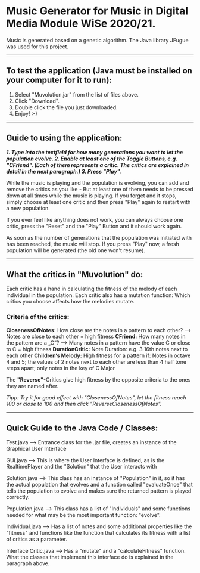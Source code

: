 # Music Generator for Music in Digital Media Module WiSe 2020/21.

Music is generated based on a genetic algorithm.
The Java library JFugue was used for this project.


***

## To test the application (Java must be installed on your computer for it to run):

1. Select "Muvolution.jar" from the list of files above.
2. Click "Download".
3. Double click the file you just downloaded.
4. Enjoy! :-)

***

## Guide to using the application:

***1. Type into the textfield for how many generations you want to let the population evolve.
2. Enable at least one of the Toggle Buttons, e.g. "CFriend". (Each of them represents a critic. The critics are explained in detail in the next paragraph.)
3. Press "Play".***

While the music is playing and the population is evolving, you can add and remove the critics as you like -
But at least one of them needs to be pressed down at all times while the music is playing.
If you forget and it stops, simply choose at least one critic and then press "Play" again to restart with a new population.

If you ever feel like anything does not work, you can always choose one critic, press the "Reset" and the "Play" Button and it should work again.

As soon as the number of generations that the population was initiated with has been reached, the music will stop. If you press "Play" now, a fresh population will be generated (the old one won't resume).

***

## What the critics in "Muvolution" do:

Each critic has a hand in calculating the fitness of the melody of each individual in the population.
Each critic also has a mutation function: Which critics you choose affects how the melodies mutate.

### Criteria of the critics:

**ClosenessOfNotes:** How close are the notes in a pattern to each other? --> Notes are close to each other = high fitness
**CFriend:** How many notes in the pattern are a „C“? --> Many notes in a pattern have the value C or close to C = high fitness
**DurationCritic:** Note Duration: e.g. 3 16th notes next to each other
**Children‘s Melody:** High fitness for a pattern if: Notes in octave 4 and 5; the values of 2 notes next to each other are less than 4 half tone steps apart; only notes in the key of C Major

The **"Reverse"**-Critics give high fitness by the opposite criteria to the ones they are named after.

*Tipp: Try it for good effect with "ClosenessOfNotes", let the fitness reach 100 or close to 100 and then click "ReverseClosenessOfNotes".*

***

## Quick Guide to the Java Code / Classes:

Test.java --> Entrance class for the .jar file, creates an instance of the Graphical User Interface

GUI.java --> This is where the User Interface is defined, as is the RealtimePlayer and the "Solution" that the User interacts with

Solution.java --> This class has an instance of "Population" in it, so it has the actual population that evolves and a function called "evaluateOnce" that tells the population to evolve and makes sure the returned pattern is played correctly.

Population.java --> This class has a list of "Individuals" and some functions needed for what may be the most important function: "evolve".

Individual.java --> Has a list of notes and some additional properties like the "fitness" and functions like the function that calculates its fitness with a list of critics as a parameter.

Interface Critic.java --> Has a "mutate" and a "calculateFitness" function. What the classes that implement this interface do is explained in the paragraph above.